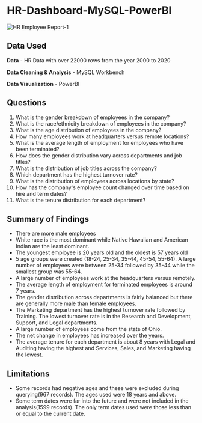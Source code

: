# HR-Dashboard-MySQL-PowerBI

![HR Employee Report-1](https://github.com/brunofrezende/HR-Dashboard-MySQL-PowerBI/assets/81274688/ca26eec6-7b3d-4583-873d-30f04344785d)

## Data Used

**Data** - HR Data with over 22000 rows from the year 2000 to 2020

**Data Cleaning & Analysis** - MySQL Workbench

**Data Visualization** - PowerBI

## Questions
1. What is the gender breakdown of employees in the company?
2. What is the race/ethnicity breakdown of employees in the company?
3. What is the age distribution of employees in the company?
4. How many employees work at headquarters versus remote locations?
5. What is the average length of employment for employees who have been terminated?
6. How does the gender distribution vary across departments and job titles?
7. What is the distribution of job titles across the company?
8. Which department has the highest turnover rate?
9. What is the distribution of employees across locations by state?
10. How has the company's employee count changed over time based on hire and term dates?
11. What is the tenure distribution for each department?

## Summary of Findings
* There are more male employees
* White race is the most dominant while Native Hawaiian and American Indian are the least dominant.
* The youngest employee is 20 years old and the oldest is 57 years old
* 5 age groups were created (18-24, 25-34, 35-44, 45-54, 55-64). A large number of employees were between 25-34 followed by 35-44 while the smallest group was 55-64.
* A large number of employees work at the headquarters versus remotely.
* The average length of employment for terminated employees is around 7 years.
* The gender distribution across departments is fairly balanced but there are generally more male than female employees.
* The Marketing department has the highest turnover rate followed by Training. The lowest turnover rate is in the Research and Development, Support, and Legal departments.
* A large number of employees come from the state of Ohio.
* The net change in employees has increased over the years.
* The average tenure for each department is about 8 years with Legal and Auditing having the highest and Services, Sales, and Marketing having the lowest.

## Limitations
* Some records had negative ages and these were excluded during querying(967 records). The ages used were 18 years and above.
* Some term dates were far into the future and were not included in the analysis(1599 records). The only term dates used were those less than or equal to the current date.
